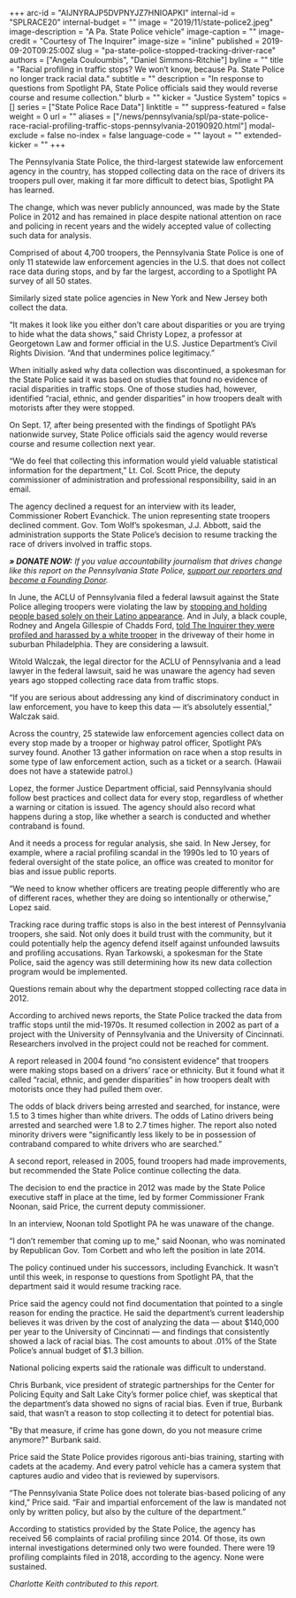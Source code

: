 +++
arc-id = "AIJNYRAJP5DVPNYJZ7HNIOAPKI"
internal-id = "SPLRACE20"
internal-budget = ""
image = "2019/11/state-police2.jpeg"
image-description = "A Pa. State Police vehicle"
image-caption = ""
image-credit = "Courtesy of The Inquirer"
image-size = "inline"
published = 2019-09-20T09:25:00Z
slug = "pa-state-police-stopped-tracking-driver-race"
authors = ["Angela Couloumbis", "Daniel Simmons-Ritchie"]
byline = ""
title = "Racial profiling in traffic stops? We won’t know, because Pa. State Police no longer track racial data."
subtitle = ""
description = "In response to questions from Spotlight PA, State Police officials said they would reverse course and resume collection."
blurb = ""
kicker = "Justice System"
topics = []
series = ["State Police Race Data"]
linktitle = ""
suppress-featured = false
weight = 0
url = ""
aliases = ["/news/pennsylvania/spl/pa-state-police-race-racial-profiling-traffic-stops-pennsylvania-20190920.html"]
modal-exclude = false
no-index = false
language-code = ""
layout = ""
extended-kicker = ""
+++

The Pennsylvania State Police, the third-largest statewide law enforcement agency in the country, has stopped collecting data on the race of drivers its troopers pull over, making it far more difficult to detect bias, Spotlight PA has learned.

The change, which was never publicly announced, was made by the State Police in 2012 and has remained in place despite national attention on race and policing in recent years and the widely accepted value of collecting such data for analysis.

Comprised of about 4,700 troopers, the Pennsylvania State Police is one of only 11 statewide law enforcement agencies in the U.S. that does not collect race data during stops, and by far the largest, according to a Spotlight PA survey of all 50 states.

Similarly sized state police agencies in New York and New Jersey both collect the data.

“It makes it look like you either don’t care about disparities or you are trying to hide what the data shows,” said Christy Lopez, a professor at Georgetown Law and former official in the U.S. Justice Department’s Civil Rights Division. “And that undermines police legitimacy.”

When initially asked why data collection was discontinued, a spokesman for the State Police said it was based on studies that found no evidence of racial disparities in traffic stops. One of those studies had, however, identified “racial, ethnic, and gender disparities” in how troopers dealt with motorists after they were stopped.

<div id="race-map-container">
</div>

On Sept. 17, after being presented with the findings of Spotlight PA’s nationwide survey, State Police officials said the agency would reverse course and resume collection next year.

“We do feel that collecting this information would yield valuable statistical information for the department,” Lt. Col. Scott Price, the deputy commissioner of administration and professional responsibility, said in an email.

The agency declined a request for an interview with its leader, Commissioner Robert Evanchick. The union representing state troopers declined comment. Gov. Tom Wolf’s spokesman, J.J. Abbott, said the administration supports the State Police’s decision to resume tracking the race of drivers involved in traffic stops.

_**» DONATE NOW:**_ _If you value accountability journalism that drives change like this report on the Pennsylvania State Police, [support our reporters and become a Founding Donor](https://www.spotlightpa.org/donate/)._

In June, the ACLU of Pennsylvania filed a federal lawsuit against the State Police alleging troopers were violating the law by [stopping and holding people based solely on their Latino appearance](https://www.inquirer.com/news/pennsylvania-troopers-aclu-lawsuit-latinos-immigration-ice-no-sanctuary-20190627.html). And in July, a black couple, Rodney and Angela Gillespie of Chadds Ford, [told The Inquirer they were profiled and harassed by a white trooper](https://www.inquirer.com/news/rodney-gillespie-angela-pennsylvania-state-police-chadds-ford-state-trooper-driving-while-black-racial-profiling-20190803.html) in the driveway of their home in suburban Philadelphia. They are considering a lawsuit.

Witold Walczak, the legal director for the ACLU of Pennsylvania and a lead lawyer in the federal lawsuit, said he was unaware the agency had seven years ago  stopped collecting race data from traffic stops.

“If you are serious about addressing any kind of discriminatory conduct in law enforcement, you have to keep this data — it’s absolutely essential,” Walczak said.

Across the country, 25 statewide law enforcement agencies collect data on every stop made by a trooper or highway patrol officer, Spotlight PA’s  survey found. Another 13 gather information on race when a stop results in some type of law enforcement action, such as a ticket or a search. (Hawaii does not have a statewide patrol.)

Lopez, the former Justice Department official, said Pennsylvania should follow best practices and collect data for every stop, regardless of whether a warning or citation is issued. The agency should also record what happens during a stop, like whether a search is conducted and whether contraband is found.

And it needs a process for regular analysis, she said. In New Jersey, for example, where a racial profiling scandal in the 1990s led to 10 years of federal oversight of the state police, an office was created to monitor for bias and issue public reports.

“We need to know whether officers are treating people differently who are of different races, whether they are doing so intentionally or otherwise,” Lopez said.

Tracking race during traffic stops is also in the best interest of Pennsylvania troopers, she said. Not only does it build trust with the community, but it could potentially help the agency defend itself against unfounded lawsuits and profiling accusations. Ryan Tarkowski, a spokesman for the State Police, said the agency was still determining how its new data collection program would be implemented.

Questions remain about why the department stopped collecting race data in 2012.

According to archived news reports, the State Police tracked the data from traffic stops until the mid-1970s. It resumed collection in 2002 as part of a project with the University of Pennsylvania and the University of Cincinnati. Researchers involved in the project could not be reached for comment.

A report released in 2004 found “no consistent evidence” that troopers were making stops based on a drivers’ race or ethnicity. But it found what it called “racial, ethnic, and gender disparities” in how troopers dealt with motorists once they had pulled them over.

The odds of black drivers being arrested and searched, for instance, were 1.5 to 3 times higher than white drivers. The odds of Latino drivers being arrested and searched were 1.8 to 2.7 times higher. The report also noted minority drivers were “significantly less likely to be in possession of contraband compared to white drivers who are searched.”

A second report, released in 2005, found troopers had made improvements, but recommended the State Police continue collecting the data.

The decision to end the practice in 2012 was made by the State Police executive staff in place at the time, led by former Commissioner Frank Noonan, said Price, the current deputy commissioner.

In an interview, Noonan told Spotlight PA  he was unaware of the change.

“I don’t remember that coming up to me," said Noonan, who was nominated by Republican Gov. Tom Corbett and who left the position in late 2014.

<script src="https://www.spotlightpa.org/embed.js" async></script><div data-spl-embed-version="1" data-spl-src="https://www.spotlightpa.org/embeds/newsletter/"></div>

The policy continued under his successors, including Evanchick. It wasn’t until this week, in response to questions from Spotlight PA, that the department said it would resume tracking race.

Price said the agency could not find documentation that pointed to a single reason for ending the practice. He said the department’s current leadership believes it was driven by the cost of analyzing the data — about $140,000 per year to the University of Cincinnati — and findings that consistently showed a lack of racial bias. The cost amounts to about .01% of the State Police’s annual budget of $1.3 billion.

National policing experts said the rationale was difficult to understand.

Chris Burbank, vice president of strategic partnerships for the Center for Policing Equity and Salt Lake City’s former police chief, was skeptical that the department’s data showed no signs of racial bias. Even if true, Burbank said, that wasn’t a reason to stop collecting it to detect for potential bias.

"By that measure, if crime has gone down, do you not measure crime anymore?" Burbank said.

Price said the State Police provides rigorous anti-bias training, starting with cadets at the academy. And every patrol vehicle has a camera system that captures audio and video that is reviewed by supervisors.

“The Pennsylvania State Police does not tolerate bias-based policing of any kind,” Price said. “Fair and impartial enforcement of the law is mandated not only by written policy, but also by the culture of the department.”

According to statistics provided by the State Police, the agency has received 56 complaints of racial profiling since 2014. Of those, its own internal investigations determined only two were founded. There were 19 profiling complaints filed in 2018, according to the agency. None were sustained.

_Charlotte Keith contributed to this report._

<script type="text/javascript" src="https://pym.nprapps.org/pym.v1.min.js"></script>

<script>
    window.pymParent = new pym.Parent('race-map-container', 'https://interactives.data.spotlightpa.org/2019/vis-map-tile-usa-psp/', {});
</script>

